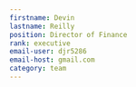 ```yaml
---
firstname: Devin
lastname: Reilly
position: Director of Finance
rank: executive
email-user: djr5286
email-host: gmail.com
category: team
---
```

